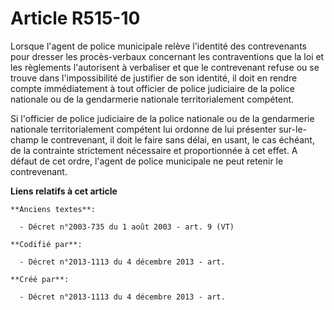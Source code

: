 # Article R515-10

Lorsque l'agent de police municipale relève l'identité des contrevenants pour dresser les procès-verbaux concernant les
contraventions que la loi et les règlements l'autorisent à verbaliser et que le contrevenant refuse ou se trouve dans
l'impossibilité de justifier de son identité, il doit en rendre compte immédiatement à tout officier de police judiciaire de
la police nationale ou de la gendarmerie nationale territorialement compétent.

Si l'officier de police judiciaire de la police nationale ou de la gendarmerie nationale territorialement compétent lui
ordonne de lui présenter sur-le-champ le contrevenant, il doit le faire sans délai, en usant, le cas échéant, de la
contrainte strictement nécessaire et proportionnée à cet effet. A défaut de cet ordre, l'agent de police municipale ne peut
retenir le contrevenant.

**Liens relatifs à cet article**

	**Anciens textes**:

	  - Décret n°2003-735 du 1 août 2003 - art. 9 (VT)

	**Codifié par**:

	  - Décret n°2013-1113 du 4 décembre 2013 - art.

	**Créé par**:

	  - Décret n°2013-1113 du 4 décembre 2013 - art.
